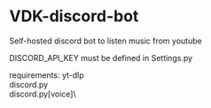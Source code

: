 # VDK-discord-bot
Self-hosted discord bot to listen music from youtube

DISCORD_API_KEY must be defined in Settings.py

requirements:
yt-dlp\
discord.py\
discord.py[voice]\

